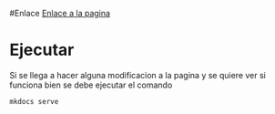 #Enlace
[Enlace a la pagina](https://ai-somorrostro.github.io/reto0-pia-g1/)

# Ejecutar
Si se llega a hacer alguna modificacion a la pagina y se quiere ver si funciona bien se debe ejecutar el comando
```
mkdocs serve
```

